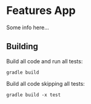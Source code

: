 # Features App

Some info here...

## Building

Build all code and run all tests:

    gradle build

Build all code skipping all tests:

    gradle build -x test

